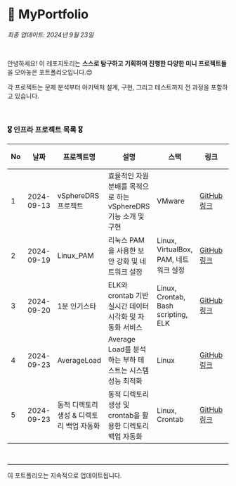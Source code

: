 # 🤗 MyPortfolio

*최종 업데이트: 2024년 9월 23일*

<br>

안녕하세요! 이 레포지토리는 **스스로 탐구하고 기획하여 진행한 다양한 미니 프로젝트들**을 모아놓은 포트폴리오입니다.😊 <br>

각 프로젝트는 문제 분석부터 아키텍처 설계, 구현, 그리고 테스트까지 전 과정을 포함하고 있습니다. 

<br>

### 🎖️ 인프라 프로젝트 목록 🎖️

| No | 날짜       | 프로젝트명         | 설명                            | 스택                   | 링크  | 인원                                      |
|----|------------|----------------------|---------------------------------|------------------------|------------------------------------------------|------------|
| 1 | 2024-09-13 | vSphereDRS 프로젝트  | 효율적인 자원 분배를 목적으로 하는 vSphereDRS 기능 소개 및 구현 | VMware | [GitHub 링크](https://github.com/WooriFISA-VMware/vSphereDRS) | 4명
| 2 | 2024-09-19 | Linux_PAM  | 리눅스 PAM을 사용한 보안 강화 및 네트워크 설정 | Linux, VirtualBox, PAM, 네트워크 설정 | [GitHub 링크](https://github.com/WooriFISA-VMware/vSphereDRS) | 4명
| 3 | 2024-09-20 | 1분 인기스타  | ELK와 crontab 기반 실시간 데이터 시각화 및 자동화 서비스 | Linux, Crontab, Bash scripting, ELK | [GitHub 링크](https://github.com/cshharry/WooriFisa_crontab) | 4명
| 4 | 2024-09-23 | AverageLoad  | Average Load를 분석하는 부하 테스트는 시스템 성능 최적화 | Linux | [GitHub 링크](https://github.com/cshharry/WooriFisa_AverageLoad) | 2명
| 5 | 2024-09-23 | 동적 디렉토리 생성 & 디렉토리 백업 자동화  | 동적 디렉토리 생성 및 crontab을 활용한 디렉토리 백업 자동화 | Linux, Crontab | [GitHub 링크](https://github.com/cshharry/WooriFisa_DynamicDir) | 1명
<br>


---

이 포트폴리오는 지속적으로 업데이트됩니다.
